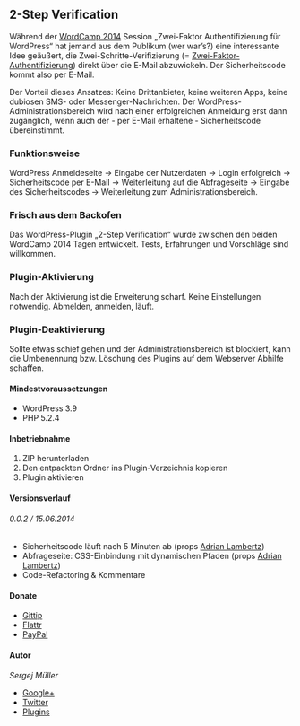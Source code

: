 ## 2-Step Verification


Während der [WordCamp 2014](http://2014.hamburg.wordcamp.org) Session „Zwei-Faktor Authentifizierung für WordPress“ hat jemand aus dem Publikum (wer war’s?) eine interessante Idee geäußert, die Zwei-Schritte-Verifizierung (= [Zwei-Faktor-Authentifizierung](http://de.wikipedia.org/wiki/Zwei-Faktor-Authentifizierung)) direkt über die E-Mail abzuwickeln. Der Sicherheitscode kommt also per E-Mail.

Der Vorteil dieses Ansatzes: Keine Drittanbieter, keine weiteren Apps, keine dubiosen SMS- oder Messenger-Nachrichten. Der WordPress-Administrationsbereich wird nach einer erfolgreichen Anmeldung erst dann zugänglich, wenn auch der - per E-Mail erhaltene - Sicherheitscode  übereinstimmt.


### Funktionsweise

WordPress Anmeldeseite → Eingabe der Nutzerdaten → Login erfolgreich → Sicherheitscode per E-Mail → Weiterleitung auf die Abfrageseite → Eingabe des Sicherheitscodes → Weiterleitung zum Administrationsbereich.


### Frisch aus dem Backofen

Das WordPress-Plugin „2-Step Verification“ wurde zwischen den beiden WordCamp 2014 Tagen entwickelt. Tests, Erfahrungen und Vorschläge sind willkommen.


### Plugin-Aktivierung

Nach der Aktivierung ist die Erweiterung scharf. Keine Einstellungen notwendig. Abmelden, anmelden, läuft.


### Plugin-Deaktivierung

Sollte etwas schief gehen und der Administrationsbereich ist blockiert, kann die Umbenennung bzw. Löschung des Plugins auf dem Webserver Abhilfe schaffen.


#### Mindestvoraussetzungen

* WordPress 3.9
* PHP 5.2.4


#### Inbetriebnahme

1. ZIP herunterladen
2. Den entpackten Ordner ins Plugin-Verzeichnis kopieren
3. Plugin aktivieren


#### Versionsverlauf

###### 0.0.2 / 15.06.2014
* Sicherheitscode läuft nach 5 Minuten ab (props [Adrian Lambertz](http://pixelbar.be))
* Abfrageseite: CSS-Einbindung mit dynamischen Pfaden (props [Adrian Lambertz](http://pixelbar.be))
* Code-Refactoring & Kommentare


#### Donate

* [Gittip](https://www.gittip.com/sergejmueller/)
* [Flattr](https://flattr.com/submit/auto?user_id=sergej.mueller&url=https%3A%2F%2Fgithub.com%2Fsergejmueller%2Fwp-blacklist-updater)
* [PayPal](https://www.paypal.com/cgi-bin/webscr?cmd=_s-xclick&hosted_button_id=5RDDW9FEHGLG6)


#### Autor

*Sergej Müller*
* [Google+](https://plus.google.com/110569673423509816572?rel=author)
* [Twitter](https://twitter.com/wpSEO)
* [Plugins](http://wpcoder.de)
